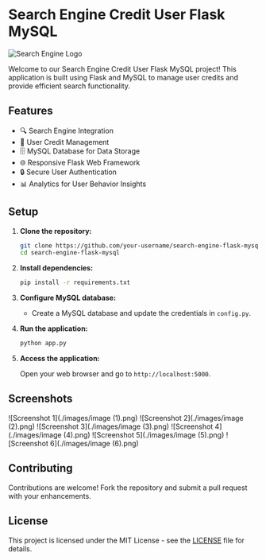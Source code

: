 # Search Engine Credit User Flask MySQL

![Search Engine Logo](images/image1.png)

Welcome to our Search Engine Credit User Flask MySQL project! This application is built using Flask and MySQL to manage user credits and provide efficient search functionality.

## Features

- 🔍 Search Engine Integration
- 📝 User Credit Management
- 🗄️ MySQL Database for Data Storage
- 🌐 Responsive Flask Web Framework
- 🔒 Secure User Authentication
- 📊 Analytics for User Behavior Insights

## Setup

1. **Clone the repository:**

   ```bash
   git clone https://github.com/your-username/search-engine-flask-mysql.git
   cd search-engine-flask-mysql
   ```

2. **Install dependencies:**

   ```bash
   pip install -r requirements.txt
   ```

3. **Configure MySQL database:**

   - Create a MySQL database and update the credentials in `config.py`.

4. **Run the application:**

   ```bash
   python app.py
   ```

5. **Access the application:**

   Open your web browser and go to `http://localhost:5000`.

## Screenshots

![Screenshot 1](./images/image (1).png)
![Screenshot 2](./images/image (2).png)
![Screenshot 3](./images/image (3).png)
![Screenshot 4](./images/image (4).png)
![Screenshot 5](./images/image (5).png)
![Screenshot 6](./images/image (6).png)

## Contributing

Contributions are welcome! Fork the repository and submit a pull request with your enhancements.

## License

This project is licensed under the MIT License - see the [LICENSE](LICENSE) file for details.
